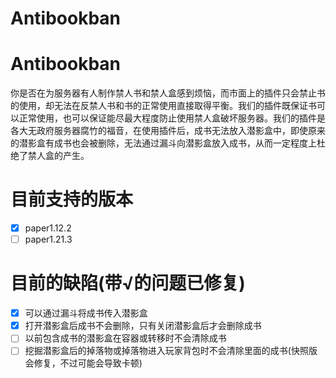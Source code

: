 # Antibookban
# Antibookban
你是否在为服务器有人制作禁人书和禁人盒感到烦恼，而市面上的插件只会禁止书的使用，却无法在反禁人书和书的正常使用直接取得平衡。我们的插件既保证书可以正常使用，也可以保证能尽最大程度防止使用禁人盒破坏服务器。我们的插件是各大无政府服务器腐竹的福音，在使用插件后，成书无法放入潜影盒中，即使原来的潜影盒有成书也会被删除，无法通过漏斗向潜影盒放入成书，从而一定程度上杜绝了禁人盒的产生。
# 目前支持的版本
- [x] paper1.12.2
- [ ] paper1.21.3
# 目前的缺陷(带√的问题已修复)
- [x] 可以通过漏斗将成书传入潜影盒
- [x] 打开潜影盒后成书不会删除，只有关闭潜影盒后才会删除成书
- [ ] 以前包含成书的潜影盒在容器或转移时不会清除成书
- [ ] 挖掘潜影盒后的掉落物或掉落物进入玩家背包时不会清除里面的成书(快照版会修复，不过可能会导致卡顿)

